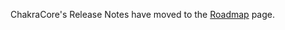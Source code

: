 ChakraCore's Release Notes have moved to the [Roadmap](https://github.com/Microsoft/ChakraCore/wiki/Roadmap#release-notes) page.
